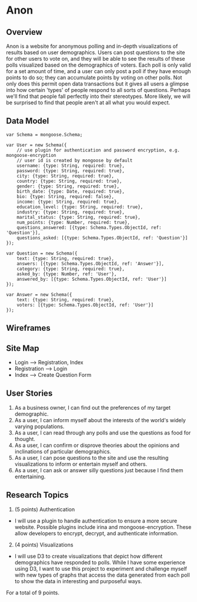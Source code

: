 # Anon

## Overview
Anon is a website for anonymous polling and in-depth visualizations of results based on user demographics. Users can post questions to the site for other users to vote on, and they will be able to see the results of these polls visualized based on the demographics of voters. Each poll is only valid for a set amount of time, and a user can only post a poll if they have enough points to do so; they can accumulate points by voting on other polls. Not only does this permit open data transactions but it gives all users a glimpse into how certain 'types' of people respond to all sorts of questions. Perhaps we'll find that people fall perfectly into their stereotypes. More likely, we will be surprised to find that people aren't at all what you would expect.

## Data Model

```
var Schema = mongoose.Schema;

var User = new Schema({
	// use plugin for authentication and password encryption, e.g. mongoose-encryption
	// user id is created by mongoose by default
	username: {type: String, required: true},
	password: {type: String, required: true},
	city: {type: String, required: true},
	country: {type: String, required: true},
	gender: {type: String, required: true},
	birth_date: {type: Date, required: true},
	bio: {type: String, required: false},
	income: {type: String, required: true},
	education_level: {type: String, required: true},
	industry: {type: String, required: true},
	marital_status: {type: String, required: true},
	num_points: {type: Number, required: true},
	questions_answered: [{type: Schema.Types.ObjectId, ref: 'Question'}],
	questions_asked: [{type: Schema.Types.ObjectId, ref: 'Question'}]
});

var Question = new Schema({
	text: {type: String, required: true},
	answers: [{type: Schema.Types.ObjectId, ref: 'Answer'}],
	category: {type: String, required: true},
	asked_by: {type: Number, ref: 'User'},
	answered_by: [{type: Schema.Types.ObjectId, ref: 'User'}]
});

var Answer = new Schema({
	text: {type: String, required: true},
	voters: [{type: Schema.Types.ObjectId, ref: 'User'}]
});

```

## Wireframes

## Site Map
* Login --> Registration, Index
* Registration --> Login
* Index --> Create Question Form

## User Stories
1. As a business owner, I can find out the preferences of my target demographic. 
2. As a user, I can inform myself about the interests of the world's widely varying populations.
3. As a user, I can read through any polls and use the questions as food for thought.
4. As a user, I can confirm or disprove theories about the opinions and inclinations of particular demographics.
5. As a user, I can pose questions to the site and use the resulting visualizations to inform or entertain myself and others.
7. As a user, I can ask or answer silly questions just because I find them entertaining.

## Research Topics
1. (5 points) Authentication
  - I will use a plugin to handle authentication to ensure a more secure website. Possible plugins include irina and mongoose-encryption. These allow developers to encrypt, decrypt, and authenticate information.
2. (4 points) Visualizations
  - I will use D3 to create visualizations that depict how different demographics have responded to polls. While I have some experience using D3, I want to use this project to experiment and challenge myself with new types of graphs that access the data generated from each poll to show the data in interesting and purposeful ways.

For a total of 9 points.

